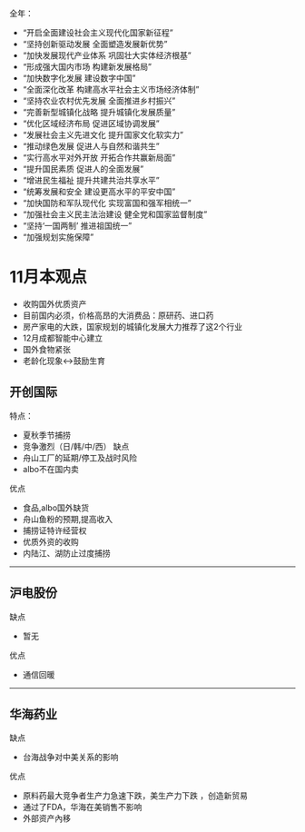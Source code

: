 全年：
* “开启全面建设社会主义现代化国家新征程”
* “坚持创新驱动发展 全面塑造发展新优势”
* “加快发展现代产业体系 巩固壮大实体经济根基”
* “形成强大国内市场 构建新发展格局”
* “加快数字化发展 建设数字中国”
* “全面深化改革 构建高水平社会主义市场经济体制”
* “坚持农业农村优先发展 全面推进乡村振兴”
* “完善新型城镇化战略 提升城镇化发展质量”
* “优化区域经济布局 促进区域协调发展”
* “发展社会主义先进文化 提升国家文化软实力”
* “推动绿色发展 促进人与自然和谐共生”
* “实行高水平对外开放 开拓合作共赢新局面”
* “提升国民素质 促进人的全面发展”
* “增进民生福祉 提升共建共治共享水平”
* “统筹发展和安全 建设更高水平的平安中国”
* “加快国防和军队现代化 实现富国和强军相统一”
* “加强社会主义民主法治建设 健全党和国家监督制度”
* “坚持‘一国两制’ 推进祖国统一”
* “加强规划实施保障”
# 11月本观点
* 收购国外优质资产
* 目前国内必须，价格高昂的大消费品：原研药、进口药
* 房产家电的大跌，国家规划的城镇化发展大力推荐了这2个行业
* 12月成都智能中心建立
* 国外食物紧张
* 老龄化现象<->鼓励生育

## 开创国际
特点：
* 夏秋季节捕捞
* 竞争激烈（日/韩/中/西）
缺点
* 舟山工厂的延期/停工及战时风险
* albo不在国内卖

优点
* 食品,albo国外缺货
* 舟山鱼粉的预期,提高收入
* 捕捞证特许经营权
* 优质外资的收购
* 内陆江、湖防止过度捕捞

-------------------------------
## 沪电股份
缺点
* 暂无

优点
* 通信回暖
-------------------------------
## 华海药业
缺点
* 台海战争对中美关系的影响

优点
* 原料药最大竞争者生产力急速下跌，美生产力下跌 ，创造新贸易
* 通过了FDA，华海在美销售不影响
* 外部资产內移